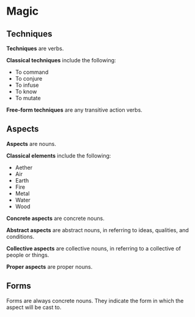 # Magic

## Techniques

**Techniques** are verbs.

**Classical techniques** include the following:

- To command
- To conjure
- To infuse
- To know
- To mutate

**Free-form techniques** are any transitive action verbs.

## Aspects

**Aspects** are nouns.

**Classical elements** include the following:

- Aether
- Air
- Earth
- Fire
- Metal
- Water
- Wood

**Concrete aspects** are concrete nouns.

**Abstract aspects** are abstract nouns, in referring to ideas, qualities, and conditions.

**Collective aspects** are collective nouns, in referring to a collective of people or things.

**Proper aspects** are proper nouns.

## Forms

Forms are always concrete nouns. They indicate the form in which the aspect will be cast to.